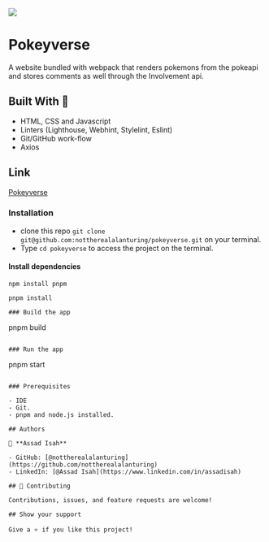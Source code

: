 ![](https://img.shields.io/badge/Microverse-blueviolet)

# Pokeyverse

A website bundled with webpack that renders pokemons from the pokeapi and stores comments as well through the Involvement api.

## Built With 🔨

- HTML, CSS and Javascript
- Linters (Lighthouse, Webhint, Stylelint, Eslint)
- Git/GitHub work-flow
- Axios

## Link

[Pokeyverse](https://nottherealalanturing.github.io/Pokeyverse)

### Installation

- clone this repo `git clone git@github.com:nottherealalanturing/pokeyverse.git` on your terminal.
- Type `cd pokeyverse` to access the project on the terminal.

#### Install dependencies

```
npm install pnpm

pnpm install

### Build the app

```

pnpm build

```

### Run the app

```

pnpm start

```

### Prerequisites

- IDE
- Git.
- pnpm and node.js installed.

## Authors

👤 **Assad Isah**

- GitHub: [@nottherealalanturing](https://github.com/nottherealalanturing)
- LinkedIn: [@Assad Isah](https://www.linkedin.com/in/assadisah)

## 🤝 Contributing

Contributions, issues, and feature requests are welcome!

## Show your support

Give a ⭐️ if you like this project!
```
